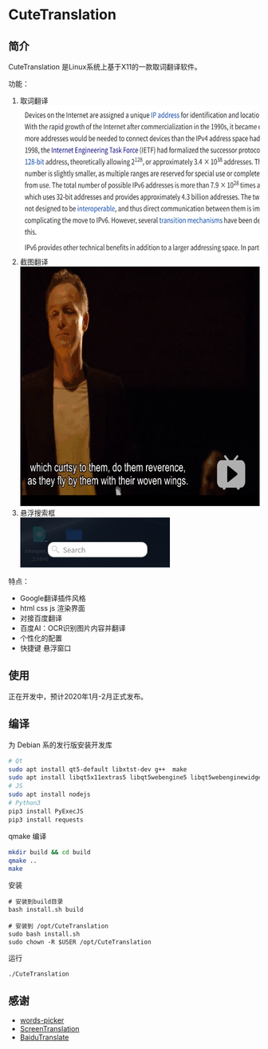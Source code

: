 # CuteTranslation
## 简介
CuteTranslation 是Linux系统上基于X11的一款取词翻译软件。


功能：
1. 取词翻译   
	<img src="pic/demo1.gif" width="600" height="300">  
2. 截图翻译  
	<img src="pic/demo3.gif" width="660" height="480">
3. 悬浮搜索框  
	<img src="pic/demo2.png" width="300" height="100">

特点：
+ Google翻译插件风格
+ html css js 渲染界面
+ 对接百度翻译
+ 百度AI：OCR识别图片内容并翻译
+ 个性化的配置
+ 快捷键 悬浮窗口

## 使用
正在开发中，预计2020年1月-2月正式发布。
## 编译
为 Debian 系的发行版安装开发库
```bash
# Qt
sudo apt install qt5-default libxtst-dev g++  make
sudo apt install libqt5x11extras5 libqt5webengine5 libqt5webenginewidgets5 qtwebengine5-dev
# JS
sudo apt install nodejs
# Python3
pip3 install PyExecJS
pip3 install requests
```
qmake 编译
```bash
mkdir build && cd build
qmake ..
make
```
安装
```
# 安装到build目录
bash install.sh build

# 安装到 /opt/CuteTranslation
sudo bash install.sh
sudo chown -R $USER /opt/CuteTranslation
```
运行
```
./CuteTranslation
```
## 感谢
+ [words-picker](https://github.com/ziqiangxu/words-picker)
+ [ScreenTranslation](https://github.com/ziqiangxu/words-picker)
+ [BaiduTranslate](https://github.com/ZCY01/BaiduTranslate)